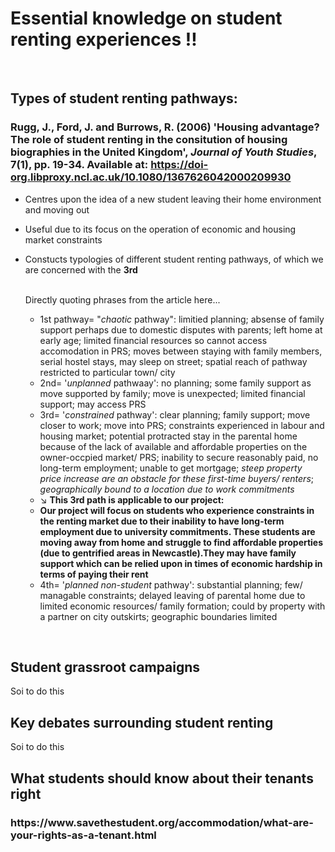 # Essential knowledge on student renting experiences ‼️
 
<br>

## Types of student renting pathways:
### Rugg, J., Ford, J. and Burrows, R. (2006) 'Housing advantage? The role of student renting in the consitution of housing biographies in the United Kingdom', *Journal of Youth Studies*, 7(1), pp. 19-34. Available at: https://doi-org.libproxy.ncl.ac.uk/10.1080/1367626042000209930
- Centres upon the idea of a new student leaving their home environment and moving out
- Useful due to its focus on the operation of economic and housing market constraints
- Constucts typologies of different student renting pathways, of which we are concerned with the **3rd**
  <br>
  <br>
  
  Directly quoting phrases from the article here...
  - 1st pathway= "*chaotic* pathway": limitied planning; absense of family support perhaps due to domestic disputes with parents; left home at early age; limited financial resources so cannot access accomodation in PRS; moves between staying with family members, serial hostel stays, may sleep on street; spatial reach of pathway restricted to particular town/ city
  - 2nd= '*unplanned* pathwaay': no planning; some family support as move supported by family; move is unexpected; limited financial support; may access PRS
  - 3rd= '*constrained* pathway': clear planning; family support; move closer to work; move into PRS; constraints experienced in labour and housing market; potential protracted stay in the parental home because of the lack of available and affordable properties on the owner-occpied market/ PRS; inability to secure reasonably paid, no long-term employment; unable to get mortgage; *steep property price increase are an obstacle for these first-time buyers/ renters*; *geographically bound to a location due to work commitments*
  - ↘️ **This 3rd path is applicable to our project:**
  - **Our project will focus on students who experience constraints in the renting market due to their inability to have long-term employment due to university commitments. These students are moving away from home and struggle to find affordable properties (due to gentrified areas in Newcastle).They may have family support which can be relied upon in times of economic hardship in terms of paying their rent**
  - 4th= '*planned non-student* pathway': substantial planning; few/ managable constraints; delayed leaving of parental home due to limited economic resources/ family formation; could by property with a partner on city outskirts; geographic boundaries limited
<br>

## Student grassroot campaigns
Soi to do this
<br>
## Key debates surrounding student renting
Soi to do this 
<br> 
## What students should know about their tenants right
<h3>https://www.savethestudent.org/accommodation/what-are-your-rights-as-a-tenant.html</h3>
